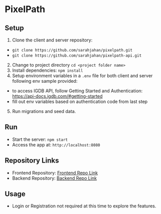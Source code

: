 # PixelPath

## Setup
1. Clone the client and server repository: 
- `git clone https://github.com/sarahjahan/pixelpath.git` 
- `git clone https://github.com/sarahjahan/pixelpath-api.git`

2. Change to project directory `cd <project folder name>`
3. Install dependencies: `npm install`
4. Setup environment variables in a `.env` file for both client and server following env sample provided:
   
- to access IGDB API, follow Getting Started and Authentication: https://api-docs.igdb.com/#getting-started
- fill out env variables based on authentication code from last step
  
5. Run migrations and seed data.

## Run
- Start the server: `npm start`
- Access the app at: `http://localhost:8080`


## Repository Links
- Frontend Repository: [Frontend Repo Link](https://github.com/sarahjahan/pixelpath)
- Backend Repository: [Backend Repo Link](https://github.com/sarahjahan/pixelpath-api)

## Usage
- Login or Registration not required at this time to explore the features.
